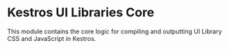 # Kestros UI Libraries Core

This module contains the core logic for compiling and outputting UI Library CSS and JavaScript in
Kestros.